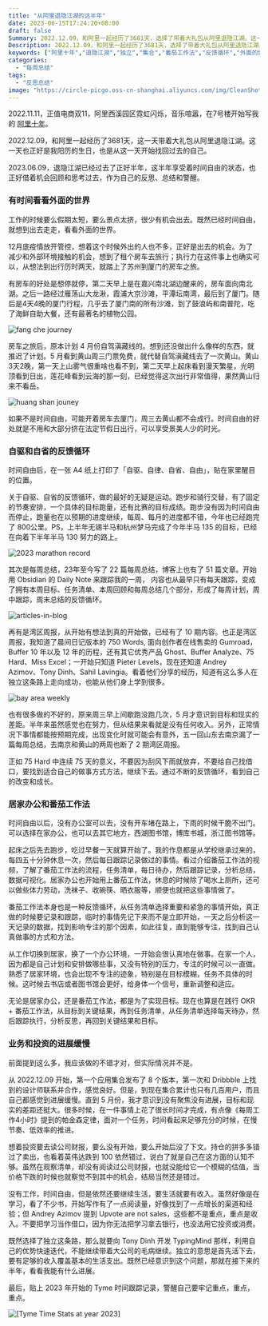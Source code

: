 ```yaml
---
title: "从阿里退隐江湖的这半年"
date: 2023-06-15T17:24:20+08:00
draft: false
Summary: 2022.12.09，和阿里一起经历了3681天，选择了带着大礼包从阿里退隐江湖。这一天也正好是我阳历的生日，从这一刻开始，努力找回过去的自己。2023.06.09，时间很快来到退隐江湖正好半年，也是时间自由的半年，正好借着机会回顾和思考过去，作为自己的反思、总结和警醒。
Description: 2022.12.09，和阿里一起经历了3681天，选择了带着大礼包从阿里退隐江湖。这一天也正好是我阳历的生日，从这一刻开始，努力找回过去的自己。2023.06.09，时间很快来到退隐江湖正好半年，也是时间自由的半年，正好借着机会回顾和思考过去，作为自己的反思、总结和警醒。
keywords: ["阿里十年","退隐江湖","独立","集合","番茄工作法","反馈循环","外面的世界"]
categories:
  - "每周总结"
tags:
  - "反思总结"
image: "https://circle-picgo.oss-cn-shanghai.aliyuncs.com/img/CleanShot%202023-06-11%20at%2016.39.15@2x.png"
---
```


2022.11.11，正值电商双11，阿里西溪园区霓虹闪烁，音乐喧嚣，在7号楼开始写我的 [阿里十年](https://hagerhu.com/categories/%E9%98%BF%E9%87%8C%E5%8D%81%E5%B9%B4/)。

2022.12.09，和阿里一起经历了3681天，这一天带着大礼包从阿里退隐江湖。这一天也正好是我阳历的生日，也是从这一天开始找回过去的自己。

2023.06.09，退隐江湖已经过去了正好半年，这半年享受着时间自由的状态，也正好借着机会回顾和思考过去，作为自己的反思、总结和警醒。

### 有时间看看外面的世界

工作的时候要么假期太短，要么景点太挤，很少有机会出去。既然已经时间自由，就想到出去走走，看看外面的世界。

12月底疫情放开管控，想着这个时候外出的人也不多，正好是出去的机会。为了减少和外部环境接触的机会，想到了租个房车去旅行；执行力在这件事上也确实可以，从想法到出行历时两天，就踏上了苏州到厦门的房车之旅。

有房车的好处是想停就停，第二天早上是在嘉兴南北湖边醒来的，房车面向南北湖。之后一路经过雁荡山大龙湫，霞浦大京沙滩，平潭坛南湾，最后到了厦门。随后是4天4晚的厦门行程，几乎去了厦门南的所有沙滩，到了鼓浪屿和南普陀，吃了海鲜自助大餐，还有最著名的植物公园。

![fang che journey](https://circle-picgo.oss-cn-shanghai.aliyuncs.com/img/fang-che-journal.png)

房车之旅后，原本计划 4 月份自驾滇藏线的。想到还没做出什么像样的东西，就推迟了计划。5 月看到黄山周三门票免费，就代替自驾滇藏线去了一次黄山。黄山3天2晚，第一天上山雾气很重啥也看不到，第二天早上起床看到漫天繁星，光明顶看到日出，莲花峰看到云海的那一刻，已经觉得这次出行非常值得，果然黄山归来不看岳。

![huang shan jouney](https://circle-picgo.oss-cn-shanghai.aliyuncs.com/img/huang-shan-journey.png)

如果不是时间自由，可能开着房车去厦门，周三去黄山都不会成行。时间自由的好处就是不用和大部分挤在法定节假日出行，可以享受景美人少的时光。

### 自驱和自省的反馈循环

时间自由后，在一张 A4 纸上打印了「自驱、自律、自省、自由」，贴在家里醒目的位置。

关于自驱、自省的反馈循环，做的最好的无疑是运动。跑步和骑行交替，有了固定的节奏安排，一个具体的目标跑量，还有比赛的目标成绩。跑步没有因为时间自由而停止，跑量也在以预期的进度继续，每周、每月的进度都不错，今年也已经跑完了 800公里。PS，上半年无锡半马和杭州梦马完成了今年半马 135 的目标，已经在向着下半年半马 130 努力的路上。

![2023 marathon record](https://circle-picgo.oss-cn-shanghai.aliyuncs.com/img/2023-marathon-record.png)

其次是每周总结，23年至今写了 22 篇每周总结，博客上也有了 51 篇文章。开始用 Obsidian 的 Daily Note 来跟踪我的一周， 内容也从最早只有每天跟踪，变成了拥有本周目标、任务清单、本周回顾和每周总结几个部分，形成了每周计划，周中跟踪，周末总结的反馈循环。

![articles-in-blog](https://circle-picgo.oss-cn-shanghai.aliyuncs.com/img/article-blog.png)

再有是湾区周报，从开始有想法到真的开始做，已经有了 10 期内容。也正是湾区周报，我知道了晨间日记版本的 750 Words, 面向创作者在线售卖的 Gumroad，Buffer 10 年以及 12 年的历程，还有其它优秀产品 Ghost、Buffer Analyze、75 Hard、Miss Excel；一开始只知道 Pieter Levels，现在还知道 Andrey Azimov、Tony Dinh、Sahil Lavingia。看着他们分享的经历，知道有这么多人在独立这条路上走向成功，也能从他们身上学到很多。

![bay area weekly](https://circle-picgo.oss-cn-shanghai.aliyuncs.com/img/bay-area-weekly.png)

也有很多做的不好的，原来周三早上间歇跑没跑几次，5 月才意识到目标和现实的差距。半年来虽然感觉也在努力，但从结果来看就是没有任何收入。另外，正常情况下事情都能按预期完成，出现变化时就可能会有意外，五一回山东去南京漏了一篇每周总结，去南京和黄山的两周也断了 2 期湾区周报。

正如 75 Hard 中连续 75 天的意义，不要因为刮风下雨就放弃，不要给自己找借口，要找到适合自己的做事方式方法，继续下去。通过不断的反馈循环，看到自己的改变和成长。

### 居家办公和番茄工作法

时间自由以后，没有办公室可以去，没有开车堵在路上，下雨的时候干脆不出门。可以选择在家办公，也可以去其它地方，西湖图书馆，博库书城，浙江图书馆等。

起床之后先去跑步，吃过早餐一天就算开始了。我的作息都是从学校继承过来的，每四五十分钟休息一次，然后每日跟踪记录做过的事情。看过介绍番茄工作法的视频，了解了番茄工作法的流程，任务清单，每日待办，然后跟踪记录，分析总结，数据可视化。居家办公也开始用上番茄工作法，休息的时候除了喝水上厕所，还可以做些体力劳动，洗袜子、收碗筷、晒衣服等，顺便也就把这些事情做了。

番茄工作法本身也是一种反馈循环，从任务清单选择重要和紧急的事情开始，真正做的时候要记录和跟踪，临时的事情先记下来而不是立即开始，一天之后分析这一天记录的数据，找到影响专注的那个因素，如此往复，直到能够专注，找到自己认真做事的方式和方法。

从工作切换到居家，换了一个办公环境，一开始会很认真地在做事。在家一个人，因为都是自己计划和安排做哪些事，又没有特别的压力，专注的时候可以一直做。熟悉了居家环境，也会出现不专注的迹象，特别是在目标模糊，任务不具体的时候。这时候去书店或者图书馆会更好，给身体一个信号，重新调整和适应。

无论是居家办公，还是番茄工作法，都是为了实现目标。现在也算是在践行 OKR + 番茄工作法，从目标到关键结果，再到任务清单，从任务清单选择每天待办，然后跟踪执行，分析反思，再回到关键结果和目标。

### 业务和投资的进展缓慢

前面提到这么多，我应该做的不错才对，但实际情况并不是。

从 2022.12.09 开始，第一个应用集合发布了 8 个版本，第一次和 Dribbble 上找到的设计师联系并合作，感觉良好。但是，到现在集合累计也只有几百用户，而且自己都感觉到进展缓慢。直到 5 月份，我才意识到没有聚焦没有进展，目标和现实的差距还挺大。很多时候，在一件事情上花了很长时间才完成，有点像《每周工作4小时》提到的帕金森定律，面对一个任务，时间看起来足够充分的时候，在慢节奏、低效率的推进。

想着投资要去读公司财报，要么没有开始，要么开始后没了下文。持仓的拼多多错过了卖出，也看着英伟达跌到 100 依然错过，说白了就是自己在这方面的认知不够。虽然在观察清单，却没有阅读过公司财报，也就没能给它一个模糊的估值，当价格下跌的时候也就察觉不到其中的机会，结局当然还是错过。

没有工作，时间自由，但是依然还要继续生活，要生活就要有收入。虽然好像是在学习，看了不少书，开始写作有了一点阅读量，好像找到了一点增长的渠道和经验；但 Andrey Azimov 提到 Upvote are not sales，这些都不是重点，重点是收入。不要把学习当作借口，因为你无法把学习拿去银行，也没法用它投资或消费。

既然选择了独立这条路，那么就要向 Tony Dinh 开发 TypingMind 那样，利用自己的优势快速迭代，不能继续带着大公司的毛病继续。独立的意思是首先活下去，要有足够的收入覆盖基本的生活支出。既然已经意识到这个问题，那就在接下来的半年，看看我能有什么进展。

最后，贴上 2023 年开始的 Tyme 时间跟踪记录，警醒自己要牢记重点，重点，重点。

![[Tyme Time Stats at year 2023]](https://circle-picgo.oss-cn-shanghai.aliyuncs.com/img/CleanShot%202023-06-10%20at%2016.07.40@2x.png)

